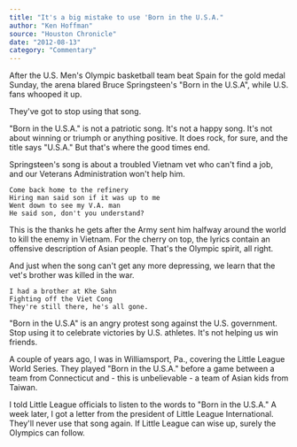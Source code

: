 ```yaml
---
title: "It's a big mistake to use 'Born in the U.S.A."
author: "Ken Hoffman"
source: "Houston Chronicle"
date: "2012-08-13"
category: "Commentary"
---
```


After the U.S. Men's Olympic basketball team beat Spain for the gold medal Sunday, the arena blared Bruce Springsteen's "Born in the U.S.A", while U.S. fans whooped it up.

They've got to stop using that song.

"Born in the U.S.A." is not a patriotic song. It's not a happy song. It's not about winning or triumph or anything positive. It does rock, for sure, and the title says "U.S.A." But that's where the good times end.

Springsteen's song is about a troubled Vietnam vet who can't find a job, and our Veterans Administration won't help him.

```
Come back home to the refinery
Hiring man said son if it was up to me
Went down to see my V.A. man
He said son, don't you understand?
```

This is the thanks he gets after the Army sent him halfway around the world to kill the enemy in Vietnam. For the cherry on top, the lyrics contain an offensive description of Asian people. That's the Olympic spirit, all right.

And just when the song can't get any more depressing, we learn that the vet's brother was killed in the war.

```
I had a brother at Khe Sahn
Fighting off the Viet Cong
They're still there, he's all gone.
```

"Born in the U.S.A" is an angry protest song against the U.S. government. Stop using it to celebrate victories by U.S. athletes. It's not helping us win friends.

A couple of years ago, I was in Williamsport, Pa., covering the Little League World Series. They played "Born in the U.S.A." before a game between a team from Connecticut and - this is unbelievable - a team of Asian kids from Taiwan.

I told Little League officials to listen to the words to "Born in the U.S.A." A week later, I got a letter from the president of Little League International. They'll never use that song again. If Little League can wise up, surely the Olympics can follow.
